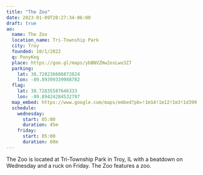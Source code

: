 ```yaml
---
title: "The Zoo"
date: 2023-01-09T20:27:34-06:00
draft: true
ao:
  name: The Zoo
  location_name: Tri-Township Park
  city: Troy
  founded: 10/1/2022
  q: PonyKeg
  place: https://goo.gl/maps/ybBNVZHw2osLwo3Z7
  parking:
    lat: 38.728236606872024
    lon: -89.89399339988782
  flag:
    lat: 38.72835587646333
    lon: -89.89424284532797
  map_embed: https://www.google.com/maps/embed?pb=!1m14!1m12!1m3!1d399.7069362810231!2d-89.89426027968696!3d38.72821306679861!2m3!1f0!2f0!3f0!3m2!1i1024!2i768!4f13.1!5e1!3m2!1sen!2sus!4v1673444290826!5m2!1sen!2sus
  schedule:
    wednesday:
      start: 05:00
      duration: 45m
    friday:
      start: 05:00
      duration: 60m
---
```

The Zoo is located at Tri-Township Park in Troy, IL with a beatdown on Wednesday and a ruck on Friday.  The Zoo features a zoo.
